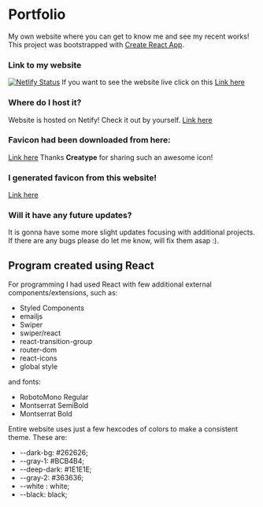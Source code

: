 # Portfolio

My own website where you can get to know me and see my recent works!
This project was bootstrapped with [Create React App](https://github.com/facebook/create-react-app).

### Link to my website

[![Netlify Status](https://api.netlify.com/api/v1/badges/b190d8f2-4e4c-4ab4-8546-3ecc0a17dc15/deploy-status)](https://app.netlify.com/sites/sruszkiewicz/deploys)
If you want to see the website live click on this [Link here](https://sruszkiewicz.netlify.app/)

### Where do I host it?

Website is hosted on Netify! Check it out by yourself. [Link here](https://www.netlify.com/)

### Favicon had been downloaded from here:

[Link here](https://www.flaticon.com/free-icon/brifcase_6896450?term=portfolio&page=1&position=95&page=1&position=95&related_id=6896450&origin=search)
Thanks **Creatype** for sharing such an awesome icon!

### I generated favicon from this website!

[Link here](https://realfavicongenerator.net/)

### Will it have any future updates?

It is gonna have some more slight updates focusing with additional projects.
If there are any bugs please do let me know, will fix them asap :).

## Program created using React

For programming I had used React with few additional external components/extensions, such as:
- Styled Components
- emailjs
- Swiper
- swiper/react
- react-transition-group
- router-dom
- react-icons
- global style

and fonts:
- RobotoMono Regular
- Montserrat SemiBold
- Montserrat Bold

Entire website uses just a few hexcodes of colors to make a consistent theme. These are:
- --dark-bg: #262626;
- --gray-1: #BCB4B4;
- --deep-dark: #1E1E1E;
- --gray-2: #363636;
- --white : white;
- --black: black;
